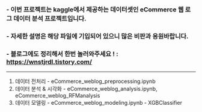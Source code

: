 ### - 이번 프로젝트는 kaggle에서 제공하는 데이터셋인 eCommerce 웹 로그 데이터 분석 프로젝트입니다.
### - 자세한 설명은 해당 파일에 기입되어 있으니 많은 비판과 응원바랍니다.
### - 블로그에도 정리해서 한번 놀러와주세요 ! : https://wnstjrdl.tistory.com/

---

1. 데이터 전처리 - eCommerce_weblog_preprocessing.ipynb
2. 데이터 분석 & 시각화 - eCommerce_weblog_analysis.ipynb, eCommerce_weblog_RFManalysis
3. 데이터 모델링 - eCommerce_weblog_modeling.ipynb - XGBClassifier
